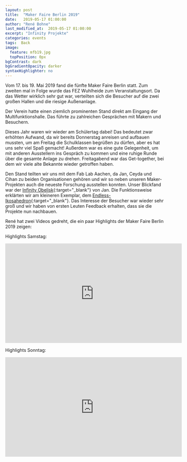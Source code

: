 ```yaml
---
layout: post
title:  "Maker Faire Berlin 2019"
date:   2019-05-17 01:00:00
author: "René Bohne"
last_modified_at:  2019-05-17 01:00:00
excerpt: "Infinity Projekte"
categories: events
tags:  Back
image:
  feature: mfb19.jpg
  topPosition: 0px
bgContrast: dark
bgGradientOpacity: darker
syntaxHighlighter: no
---
```

Vom 17. bis 19. Mai 2019 fand die fünfte Maker Faire Berlin statt. Zum zweiten mal in Folge wurde das FEZ Wuhlheide zum Veranstaltungsort. Da das Wetter wirklich sehr gut war, verteilten sich die Besucher auf die zwei großen Hallen und die riesige Außenanlage.

Der Verein hatte einen ziemlich prominenten Stand direkt am Eingang der Multifunktionshalle. Das führte zu zahlreichen Gesprächen mit Makern und Besuchern.

Dieses Jahr waren wir wieder am Schülertag dabei! Das bedeutet zwar erhöhten Aufwand, da wir bereits Donnerstag anreisen und aufbauen mussten, um am Freitag die Schulklassen begrüßen zu dürfen, aber es hat uns sehr viel Spaß gemacht! Außerdem war es eine gute Gelegenheit, um mit anderen Ausstellern ins Gespräch zu kommen und eine ruhige Runde über die gesamte Anlage zu drehen. Freitagabend war das Get-together, bei dem wir viele alte Bekannte wieder getroffen haben.

<div class="img img--fullContainer img--14xLeading" style="background-image: url({{ site.baseurl_posts_img }}mfb19a.jpg);"></div>

Den Stand teilten wir uns mit dem Fab Lab Aachen, da Jan, Ceyda und Cihan zu beiden Organisationen gehören und wir so neben unseren Maker-Projekten auch die neueste Forschung ausstellen konnten. Unser Blickfand war der [Infinity Obelisk](https://www.instructables.com/id/Infinity-Obelsik/){:target="_blank"} von Jan. Die Funktionsweise erklärten wir am kleineren Exemplar, dem [Endless-Ikosahedron](https://www.instructables.com/id/Endless-Ikosahedron/){:target="_blank"}. Das Interesse der Besucher war wieder sehr groß und wir haben von ersten Leuten Feedback erhalten, dass sie die Projekte nun nachbauen.

René hat zwei Videos gedreht, die ein paar Highlights der Maker Faire Berlin 2019 zeigen:

Highlights Samstag:
<div class="videoWrapper">
<iframe width="560" height="315" src="https://www.youtube.com/embed/aFUuWycGNbY?rel=0" frameborder="0" allowfullscreen></iframe>
</div>

Highlights Sonntag:
<div class="videoWrapper">
<iframe width="560" height="315" src="https://www.youtube.com/embed/DYGBHseS6Sc?rel=0" frameborder="0" allowfullscreen></iframe>
</div>
